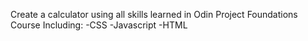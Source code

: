 Create a calculator using all skills learned in Odin Project Foundations Course
Including: 
-CSS
-Javascript
-HTML
